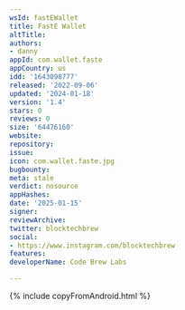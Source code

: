 ```yaml
---
wsId: fastEWallet
title: FastE Wallet
altTitle: 
authors:
- danny
appId: com.wallet.faste
appCountry: us
idd: '1643098777'
released: '2022-09-06'
updated: '2024-01-18'
version: '1.4'
stars: 0
reviews: 0
size: '64476160'
website: 
repository: 
issue: 
icon: com.wallet.faste.jpg
bugbounty: 
meta: stale
verdict: nosource
appHashes: 
date: '2025-01-15'
signer: 
reviewArchive: 
twitter: blocktechbrew
social:
- https://www.instagram.com/blocktechbrew
features: 
developerName: Code Brew Labs

---
```


{% include copyFromAndroid.html %}
